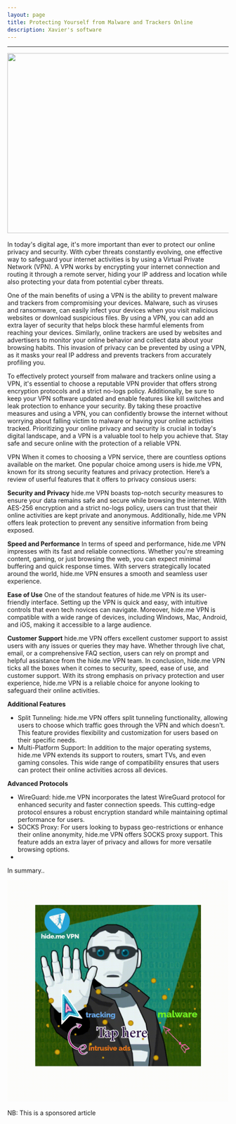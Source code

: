 ```yaml
---
layout: page
title: Protecting Yourself from Malware and Trackers Online
description: Xavier's software
---
```


---
<p align="center">
<img width="640" height="410" src="https://i.sstatic.net/BOyGEfGz.webp">
</p>


In today's digital age,  it's more important than ever to protect our online privacy and security. With cyber threats constantly evolving, one effective way to safeguard your internet activities is by using a Virtual Private Network (VPN). A VPN works by encrypting your internet connection and routing it through a remote server, hiding your IP address and location while also protecting your data from potential cyber threats. 

One of the main benefits of using a VPN is the ability to prevent malware and trackers from compromising your devices. Malware, such as viruses and ransomware, can easily infect your devices when you visit malicious websites or download suspicious files. By using a VPN, you can add an extra layer of security that helps block these harmful elements from reaching your devices. Similarly, online trackers are used by websites and advertisers to monitor your online behavior and collect data about your browsing habits. This invasion of privacy can be prevented by using a VPN, as it masks your real IP address and prevents trackers from accurately profiling you.

To effectively protect yourself from malware and trackers online using a VPN, it's essential to choose a reputable VPN provider that offers strong encryption protocols and a strict no-logs policy. Additionally, be sure to keep your VPN software updated and enable features like kill switches and leak protection to enhance your security. By taking these proactive measures and using a VPN, you can confidently browse the internet without worrying about falling victim to malware or having your online activities tracked. Prioritizing your online privacy and security is crucial in today's digital landscape, and a VPN is a valuable tool to help you achieve that. Stay safe and secure online with the protection of a reliable VPN.

VPN When it comes to choosing a VPN service, there are countless options available on the market. One popular choice among users is hide.me VPN, known for its strong security features and privacy protection. Here’s a review of userful features that it offers to privacy consious users:

 **Security and Privacy** hide.me VPN boasts top-notch security measures to ensure your data remains safe and secure while browsing the internet. With AES-256 encryption and a strict no-logs policy, users can trust that their online activities are kept private and anonymous. Additionally, hide.me VPN offers leak protection to prevent any sensitive information from being exposed. 

**Speed and Performance** In terms of speed and performance, hide.me VPN impresses with its fast and reliable connections. Whether you're streaming content, gaming, or just browsing the web, you can expect minimal buffering and quick response times. With servers strategically located around the world, hide.me VPN ensures a smooth and seamless user experience. 

**Ease of Use** One of the standout features of hide.me VPN is its user-friendly interface. Setting up the VPN is quick and easy, with intuitive controls that even tech novices can navigate. Moreover, hide.me VPN is compatible with a wide range of devices, including Windows, Mac, Android, and iOS, making it accessible to a large audience. 

**Customer Support** hide.me VPN offers excellent customer support to assist users with any issues or queries they may have. Whether through live chat, email, or a comprehensive FAQ section, users can rely on prompt and helpful assistance from the hide.me VPN team. In conclusion, hide.me VPN ticks all the boxes when it comes to security, speed, ease of use, and customer support. With its strong emphasis on privacy protection and user experience, hide.me VPN is a reliable choice for anyone looking to safeguard their online activities.

**Additional Features**
- Split Tunneling: hide.me VPN offers split tunneling functionality, allowing users to choose which traffic goes through the VPN and which doesn't. This feature provides flexibility and customization for users based on their specific needs.
- Multi-Platform Support: In addition to the major operating systems, hide.me VPN extends its support to routers, smart TVs, and even gaming consoles. This wide range of compatibility ensures that users can protect their online activities across all devices.
  
**Advanced Protocols**
- WireGuard: hide.me VPN incorporates the latest WireGuard protocol for enhanced security and faster connection speeds. This cutting-edge protocol ensures a robust encryption standard while maintaining optimal performance for users.
- SOCKS Proxy: For users looking to bypass geo-restrictions or enhance their online anonymity, hide.me VPN offers SOCKS proxy support. This feature adds an extra layer of privacy and allows for more versatile browsing options.
- 

In summary..

![](https://github.com/fakerat/fakerat.github.io/blob/master/assets/hideme-VPN-video-meme.gif)

NB: This is a sponsored article 




